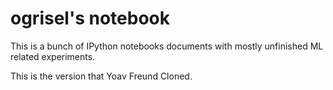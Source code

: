 # ogrisel's notebook

This is a bunch of IPython notebooks documents with mostly unfinished ML related experiments.

This is the version that Yoav Freund Cloned.
